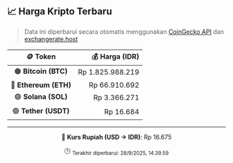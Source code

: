 

<!-- HARGA_KRIPTO -->
## 📈 Harga Kripto Terbaru

> Data ini diperbarui secara otomatis menggunakan [CoinGecko API](https://www.coingecko.com/) dan [exchangerate.host](https://exchangerate.host/)

<div align="center">

| 🪙 Token | 💰 Harga (IDR) |
|:------:|---------------:|
| 🟠 **Bitcoin (BTC)**   | Rp 1.825.988.219 |
| 🔵 **Ethereum (ETH)**  | Rp 66.910.692 |
| 🟣 **Solana (SOL)**    | Rp 3.366.271 |
| 🟢 **Tether (USDT)**   | Rp 16.684 |

---

💱 **Kurs Rupiah (USD → IDR)**: Rp 16.675

🕒 <sub>Terakhir diperbarui: 28/9/2025, 14.39.59</sub>

</div>
<!-- /HARGA_KRIPTO -->